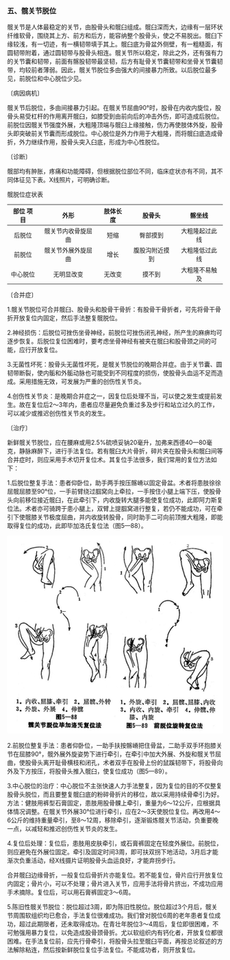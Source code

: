 ### 五、髋关节脱位

髋关节是人体最稳定的关节，由股骨头和髋臼组成。髋臼深而大，边缘有一层环状纤维软骨，围绕其上方、前方和后方，能容纳整个股骨头，使之不易脱出。髋臼下缘较浅，有一切迹，有一横韧带填于其上。髋臼底为骨盆外侧壁，有一粗糙面，有圆韧带附着，通过圆韧带与股骨头相连。髋关节所以稳定，除此之外，还有强有力的关节囊和韧带，前面有髂股韧带最坚韧，后方有耻骨关节囊韧带和坐骨关节囊韧带，均较前者薄弱。因此，髋关节脱位多由强大的间接暴力所致。以后脱位最多见，前脱位和中心脱位少见。

〔病因病机〕

髋关节后脱位，多由间接暴力引起。在髋关节屈曲90°时，股骨在内收内旋位，股骨头易受杠杆的作用离开髋臼，如膝受到由前向后的冲击外伤，即可造成后脱位。前脱位因髋关节强度外展，大粗隆顶端与髋臼上缘接触，伤力再使肢体外旋，股骨头即突破前关节囊而形成脱位。中心脱位是外力作用于大粗隆，而将髋臼底造成骨折，外力继续作用，股骨头突入臼底，形成为中心性脱位。

〔诊断〕

髋部均有肿胀，疼痛和功能障碍，但根据脱位部位不同，临床症状亦有不同，其不同体征见下表。X线照片，可明确诊断。

髋脱位症状表

| 部位    项目 |        外形        | 肢体长度 |     股骨头     |     髂坐线     |
| :----------: | :----------------: | :------: | :------------: | :------------: |
|    后脱位    | 髋关节内收骨旋屈曲 |   短缩   |    臀部摸到    | 大粗隆起过此线 |
|    前脱位    | 髋关节外展外旋屈曲 |   增长   | 腹股沟附近摸到 | 大粗隆低过此线 |
|   中心脱位   |     无明显改变     |  无改变  |     摸不到     | 大粗隆不易触及 |

〔合并症〕

1.髋关节脱位可合并髋臼、股骨头和股骨干骨折：有股骨干骨折者，可先将骨干骨折开放复位内固定，然后手法整复髋脱位。

2.神经损伤：后脱位可挫伤坐骨神经，前脱位可挫伤闭孔神经，所产生的麻痹均可逐步恢复。后脱位复位困难时，要考虑坐骨神经有被夹在髋臼和股骨颈之间的可能，应行开放复位。

3.无菌性坏死：股骨头无菌性坏死，是髋关节脱位的晚期合并症。由于关节囊、圆韧带断裂，使内骺和外骺动脉也可能受到不同程度的损伤，使股骨头血运不足而造成。采用措施无效，可发展为严重的创伤性关节炎。

4.创伤性关节炎：是晚期合并症之一，因复位后处理不当，可以使之发生或提前发生。故在复位后2〜3年内，患者应尽量避免负重过多及步行和站立过久的工作，可以减少或推迟创伤性关节炎的发生。

〔治疗〕

新鲜髋关节脱位，应在腰麻或用2.5%硫喷妥钠20毫升，加弗来西德40—80毫克，静脉麻醉下，进行手法复位。若有髋臼大片骨折，碎片夹在股骨头和髋臼间等合并症时，则应采用手术切开复位术。其复位手法很多，我们常用的复位方法如下：

1.后脱位整复手法：患者仰卧位，助手两手按压髂嵴以固定骨盆。术者将患肢徐徐屈髋屈膝至90°位，一手前臂绕过腘窝向上牵拉，一手按住小腿上端下压，使股骨头向前移位接近髋臼，在此牵引下，内收旋转大腿多能使复位成功，此即阿力斯复位法。术者亦可骑跨于患小腿上，双臂上提腘窝进行整复，若仍不能成功，可在牵引下使髋膝关节极度屈曲，并内收旋转股骨，同时助手二可向前顶推大粗隆，即能取得复位的成功，此即毕加洛氏复位法（图5—88）。

![插图](./img/5-88、5-89.jpg)

2.前脱位整复手法：患者仰卧位，一助手扶按髂嵴把住骨盆，二助手双手环抱膝关节在屈膝90°，髋外展外旋姿势下进行牵引，在牵引中加大外展、外旋和髋关节屈曲，使股骨头离开耻骨横枝和闭孔，术者双手在股骨上份的鼠蹊韧带下，将股骨向外及下方按压，将股骨头推入髋臼，使复位成功（图5—89）。

3.中心脱位的治疗：中心脱位不主张快速人力手法整复，因为复位的目的不仅整复股骨头脱位，而且要整复髋臼底的粉碎骨折片的移位，故以采用持续骨牵引为好。方法：健肢用裤型石膏固定，患肢用股骨髁上牵引，重量为6〜12公斤，应根据具体情况调整。在髋关节外展30°位进行牵引，应在2〜3天使脱位复位。再改用4〜6公斤的维持重量牵引，至8〜12周，移除牵引，逐渐锻炼髋关节活动，负重要晚一点，以减轻和推迟创伤性关节炎的发生。

4.复位后处理：复位后，患肢用皮肤牵引，或石膏裤固定在轻度外展位。前脱位，则应避免在外展位固定。牵引及固定时间3周，即可扶双拐下地活动，3月后才能渐次负重活动，经X线摄片证明股骨头血运良好，才能弃拐步行。

合并髋臼边缘骨折，一般复位后骨折片亦能复位。若不能复位，骨片应行开放复位内固定；骨片小，可以不处理；骨片进入关节，应用手法将骨片挤出，不成功应用手术摘除。复位后，可以用石膏裤固定3〜6周。

5.陈旧性髋关节脱位：脱位超过3周，即为陈旧性脱位。脱位超过3个月后，髋关节周围软组织均已愈合，手法复位很难成功。我们曾对脱位6周的老年患者复位成功，超过此期限者，还未取得成功。在青壮年脱位3〜4周后，复位即很困难，不可勉强用暴力复位，以免造成股骨颈骨折。尤以软组织内有钙化者，开放复位都很困难。在手法复位前，应先行骨牵引，将股骨头拉至髋臼平面，再按总论叙述的方法解除粘连，然后按新鲜脱位复位手法复位。不能成功者，则开放复位。
